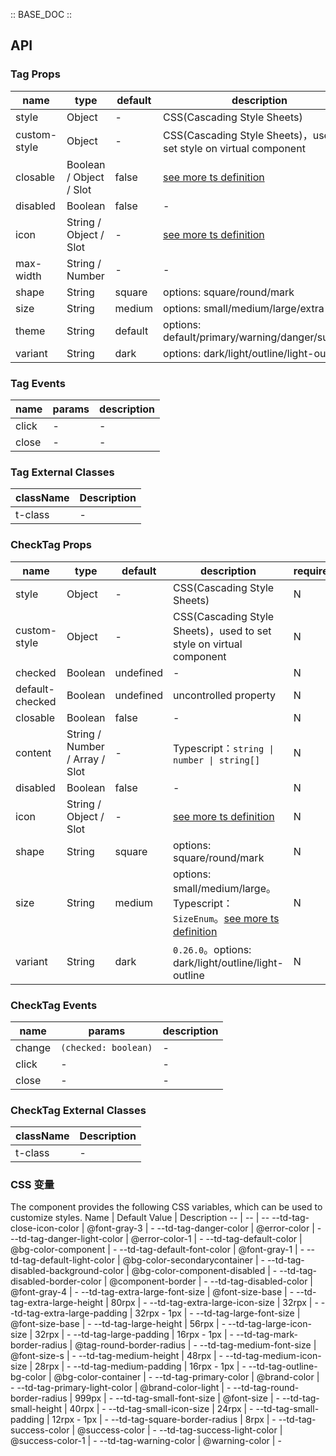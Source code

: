 :: BASE_DOC ::

## API

### Tag Props

name | type | default | description | required
-- | -- | -- | -- | --
style | Object | - | CSS(Cascading Style Sheets) | N
custom-style | Object | - | CSS(Cascading Style Sheets)，used to set style on virtual component | N
closable | Boolean / Object / Slot | false | [see more ts definition](https://github.com/Tencent/tdesign-miniprogram/blob/develop/src/common/common.ts) | N
disabled | Boolean | false | \- | N
icon | String / Object / Slot | - | [see more ts definition](https://github.com/Tencent/tdesign-miniprogram/blob/develop/src/common/common.ts) | N
max-width | String / Number | - | \- | N
shape | String | square | options: square/round/mark | N
size | String | medium | options: small/medium/large/extra-large | N
theme | String | default | options: default/primary/warning/danger/success | N
variant | String | dark | options: dark/light/outline/light-outline | N

### Tag Events

name | params | description
-- | -- | --
click | - | \-
close | - | \-
### Tag External Classes

className | Description
-- | --
t-class | \-


### CheckTag Props

name | type | default | description | required
-- | -- | -- | -- | --
style | Object | - | CSS(Cascading Style Sheets) | N
custom-style | Object | - | CSS(Cascading Style Sheets)，used to set style on virtual component | N
checked | Boolean | undefined | \- | N
default-checked | Boolean | undefined | uncontrolled property | N
closable | Boolean | false | \- | N
content | String / Number / Array / Slot | - | Typescript：`string \| number \| string[]` | N
disabled | Boolean | false | \- | N
icon | String / Object / Slot | - | [see more ts definition](https://github.com/Tencent/tdesign-miniprogram/blob/develop/src/common/common.ts) | N
shape | String | square | options: square/round/mark | N
size | String | medium | options: small/medium/large。Typescript：`SizeEnum`。[see more ts definition](https://github.com/Tencent/tdesign-miniprogram/blob/develop/src/common/common.ts) | N
variant | String | dark | `0.26.0`。options: dark/light/outline/light-outline | N

### CheckTag Events

name | params | description
-- | -- | --
change | `(checked: boolean)` | \-
click | - | \-
close | \- | \-
### CheckTag External Classes

className | Description
-- | --
t-class | \-

### CSS 变量

The component provides the following CSS variables, which can be used to customize styles.
Name | Default Value | Description 
-- | -- | --
--td-tag-close-icon-color | @font-gray-3 | - 
--td-tag-danger-color | @error-color | - 
--td-tag-danger-light-color | @error-color-1 | - 
--td-tag-default-color | @bg-color-component | - 
--td-tag-default-font-color | @font-gray-1 | - 
--td-tag-default-light-color | @bg-color-secondarycontainer | - 
--td-tag-disabled-background-color | @bg-color-component-disabled | - 
--td-tag-disabled-border-color | @component-border | - 
--td-tag-disabled-color | @font-gray-4 | - 
--td-tag-extra-large-font-size | @font-size-base | - 
--td-tag-extra-large-height | 80rpx | - 
--td-tag-extra-large-icon-size | 32rpx | - 
--td-tag-extra-large-padding | 32rpx - 1px | - 
--td-tag-large-font-size | @font-size-base | - 
--td-tag-large-height | 56rpx | - 
--td-tag-large-icon-size | 32rpx | - 
--td-tag-large-padding | 16rpx - 1px | - 
--td-tag-mark-border-radius | @tag-round-border-radius | - 
--td-tag-medium-font-size | @font-size-s | - 
--td-tag-medium-height | 48rpx | - 
--td-tag-medium-icon-size | 28rpx | - 
--td-tag-medium-padding | 16rpx - 1px | - 
--td-tag-outline-bg-color | @bg-color-container | - 
--td-tag-primary-color | @brand-color | - 
--td-tag-primary-light-color | @brand-color-light | - 
--td-tag-round-border-radius | 999px | - 
--td-tag-small-font-size | @font-size | - 
--td-tag-small-height | 40rpx | - 
--td-tag-small-icon-size | 24rpx | - 
--td-tag-small-padding | 12rpx - 1px | - 
--td-tag-square-border-radius | 8rpx | - 
--td-tag-success-color | @success-color | - 
--td-tag-success-light-color | @success-color-1 | - 
--td-tag-warning-color | @warning-color | -
